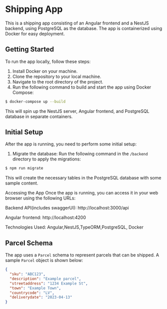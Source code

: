# Shipping App

This is a shipping app consisting of an Angular frontend and a NestJS backend, using PostgreSQL as the database. The app is containerized using Docker for easy deployment.

## Getting Started

To run the app locally, follow these steps:

1. Install Docker on your machine.
2. Clone the repository to your local machine.
3. Navigate to the root directory of the project.
4. Run the following command to build and start the app using Docker Compose:

```bash
$ docker-compose up --build
```

This will spin up the NestJS server, Angular frontend, and PostgreSQL database in separate containers.

## Initial Setup

After the app is running, you need to perform some initial setup:

1. Migrate the database: Run the following command in the `/backend` directory to apply the migrations:


```bash
$ npm run migrate
```

This will create the necessary tables in the PostgreSQL database with some sample content.

Accessing the App
Once the app is running, you can access it in your web browser using the following URLs:

Backend API(includes swaggerUI): http://localhost:3000/api

Angular frontend: http://localhost:4200

Technologies Used: Angular,NestJS,TypeORM,PostgreSQL, Docker

## Parcel Schema

The app uses a `Parcel` schema to represent parcels that can be shipped. A sample `Parcel` object is shown below:

```json
{
  "sku": "ABC123",
  "description": "Example parcel",
  "streetaddress": "1234 Example St",
  "town": "Example Town",
  "countrycode": "LV",
  "deliverydate": "2023-04-13"
}